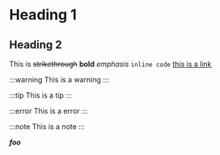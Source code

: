 # Heading 1
## Heading 2
This is ~~strikethrough~~ **bold** *emphasis* `inline code` [this is a link](https://google.com)

:::warning
This is a warning
:::

:::tip
This is a tip
:::

:::error
This is a error
:::

:::note
This is a note
:::

***foo***
